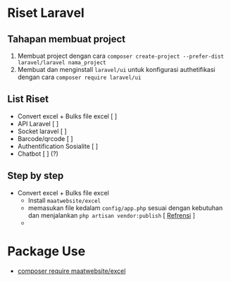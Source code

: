 # Riset Laravel

## Tahapan membuat project
1. Membuat project dengan cara `composer create-project --prefer-dist laravel/laravel nama_project`
2. Membuat dan menginstall `laravel/ui` untuk konfigurasi authetifikasi dengan cara `composer require laravel/ui`

## List Riset

- Convert excel + Bulks file excel [ ]
- API Laravel [ ]
- Socket laravel [ ]
- Barcode/qrcode [ ]
- Authentification Sosialite [ ]
- Chatbot [ ] (?)

## Step by step

- Convert excel + Bulks file excel
  - Install `maatwebsite/excel`
  - memasukan file kedalam `config/app.php` sesuai dengan kebutuhan dan menjalankan `php artisan vendor:publish` [ [Refrensi](https://docs.laravel-excel.com/3.0/getting-started/installation.html#installation-2) ]
  - 

# Package Use

- [composer require maatwebsite/excel](https://docs.laravel-excel.com/3.0/getting-started/installation.html)


